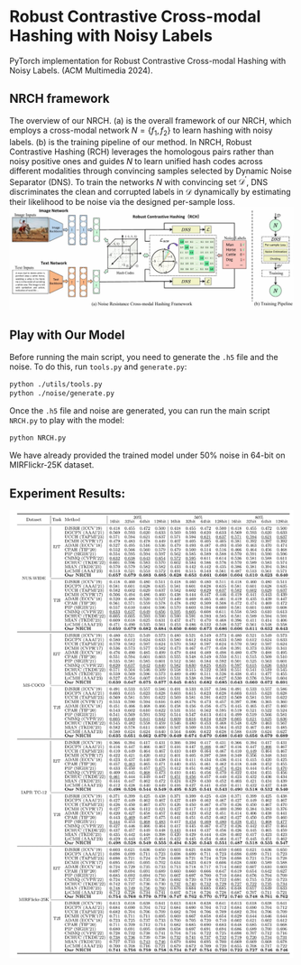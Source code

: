 # Robust Contrastive Cross-modal Hashing with Noisy Labels
PyTorch implementation for Robust Contrastive Cross-modal Hashing with Noisy Labels. (ACM Multimedia 2024). 

## NRCH framework
The overview of our NRCH. (a) is the overall framework of our NRCH, which employs a cross-modal network $N=\{f_1,f_2\}$ to learn hashing with noisy labels. (b) is the training pipeline of our method. In NRCH, Robust Contrastive Hashing (RCH) leverages the homologous pairs rather than noisy positive ones and guides $N$ to learn unified hash codes across different modalities through convincing samples selected by Dynamic Noise Separator (DNS). To train the networks $N$ with convincing set $\mathcal{D}^{'}$, DNS discriminates the clean and corrupted labels in $\mathcal{D}$ dynamically by estimating their likelihood to be noise via the designed per-sample loss.
<img src="./img/framework.jpg"   />

## Play with Our Model
Before running the main script, you need to generate the `.h5` file and the noise. To do this, run `tools.py` and `generate.py`:
```bash
python ./utils/tools.py
python ./noise/generate.py
```
Once the `.h5` file and noise are generated, you can run the main script `NRCH.py` to play with the model:
```bash
python NRCH.py
```
We have already provided the trained model under 50% noise in 64-bit on MIRFlickr-25K dataset.

## Experiment Results:
<img src="./img/result3.jpg" />
